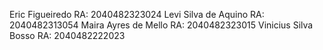 Eric Figueiredo      RA: 2040482323024
Levi Silva de Aquino RA: 2040482313054
Maira Ayres de Mello RA: 2040482323015
Vinicius Silva Bosso RA: 2040482222023
